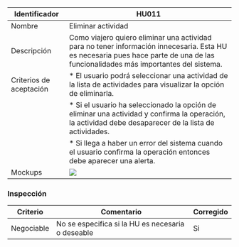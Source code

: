 | Identificador           | HU011              | 
|-------------------------|------------------------------| 
| Nombre                  | Eliminar actividad                   | 
| Descripción             | Como viajero quiero eliminar una actividad para no tener información innecesaria. Esta HU es necesaria pues hace parte de una de las funcionalidades más importantes del sistema.           | 
| Criterios de aceptación | * El usuario podrá seleccionar una actividad de la lista de actividades para visualizar la opción de eliminarla. |
| | * Si el usuario ha seleccionado la opción de eliminar una actividad y confirma la operación, la actividad debe desaparecer de la lista de actividades. |
| | * Si llega a haber un error del sistema cuando el usuario confirma la operación entonces debe aparecer una alerta. | 
| Mockups                 | ![](https://github.com/TiCSw/ordename/blob/master/docs/imagenes/Mockups/MockupEliminarActividad.png)                  | 

### Inspección

| Criterio   | Comentario                                        | Corregido |
| ---------- | ------------------------------------------------- | --------- |
| Negociable | No se especifica si la HU es necesaria o deseable | Si        |